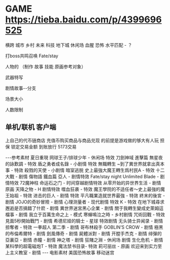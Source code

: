 # GAME https://tieba.baidu.com/p/4399696525
横跨 城市 乡村 未来 科技 地下城 休闲场 血腥 恐怖
水平匹配 - ？

打boss共鸣召唤 Fate/stay

人物的 （制作 故事 技能 原画参考对象）

武器特写

剧情故事--分支

场景大小

人数限制

单机/联机
客户端
----
上自己的代币链商店 充值币购买商品与商品兑现 的前提是游戏做的够大有人玩
担保 锁定交易金额 到账放行 5173交易 



---参考素材
夏日重現
网球王子/排球少年 - 休闲场 特效
刀劍神域 進擊篇 無星夜的詠歎調 - 特效
盾之勇者成名錄 - 小剧情 特效
無職轉生 ~到了異世界就拿出真本事 - 特效 
殺戮的天使 - 小剧情 暗室逃脱
史上最強大魔王轉生爲村民A - 特效
十二大戰 - 剧情
傷物語 鐵血篇
亞人 - 剧情特效
Fate/stay night Unlimited Blade  - 剧情特效
72魔神柱
命运石之门 - 时间穿越剧情特效
从零开始的异世界生活 - 剧情原画
天降之物 - H 剧情特效
噬血狂袭 - 特效
魔王學院的不适任者～史上最強的魔王始祖 - 特效
进击的巨人 - 剧情 特效
平凡職業造就世界最強 - 特效
終末的後宮 - 剧情
JOJO的奇妙冒險  - 剧情
心理测量者 -  现代剧情 特效
K -  特效
在地下城尋求邂逅是否搞錯了什麽 - 剧情
異世界迷宮黑心企業 - 剧情
關于我轉生變成史萊姆這檔事 - 剧情
我立于百萬生命之上 - 模式
寒蟬鳴泣之時 - 乡村剧情
咒術回戰 - 特效
見面5秒開始戰鬥 - 剧情
希德尼娅的騎士 - 星球 特效剧情
无头骑士异闻录 - 剧情
掠奪者  - 特效
一拳超人 第二季 - 剧情
哥布林殺手 GOBLIN’S CROW - 剧情
極黑的布倫希爾特 - 剧情
劍風傳奇 - 剧情
屍體派對  - 剧情
开膛手杰克 - 剧情
绯彈的亞裏亞  - 剧情
赤瞳 - 剧情
神之塔 - 剧情
狂賭之淵 - 休闲场 剧情
生化危机 - 剧情
某科學的超電磁炮T - 特效
魔法禁书目录- 特效
莉可丽丝 - 原画
欢迎来到实力至上主义教室 - 剧情
--- 电影素材
美国恐怖故事
移动迷宫
